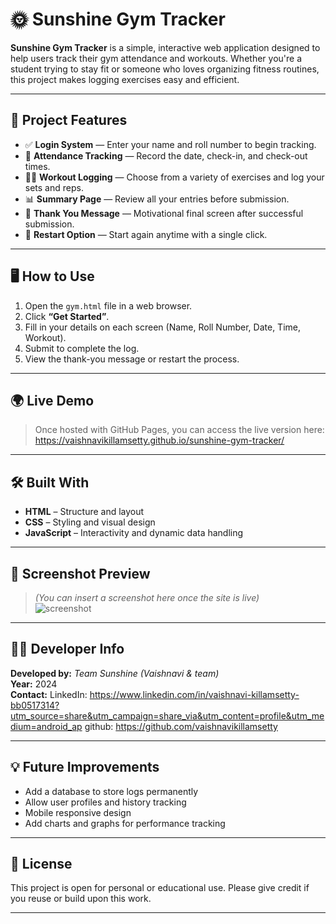 # 🌞 Sunshine Gym Tracker

**Sunshine Gym Tracker** is a simple, interactive web application designed to help users track their gym attendance and workouts. Whether you're a student trying to stay fit or someone who loves organizing fitness routines, this project makes logging exercises easy and efficient.

---

## 📌 Project Features

- ✅ **Login System** — Enter your name and roll number to begin tracking.
- 📅 **Attendance Tracking** — Record the date, check-in, and check-out times.
- 🏋️‍♀️ **Workout Logging** — Choose from a variety of exercises and log your sets and reps.
- 📊 **Summary Page** — Review all your entries before submission.
- 🙌 **Thank You Message** — Motivational final screen after successful submission.
- 🔁 **Restart Option** — Start again anytime with a single click.

---

## 🖥️ How to Use

1. Open the `gym.html` file in a web browser.
2. Click **“Get Started”**.
3. Fill in your details on each screen (Name, Roll Number, Date, Time, Workout).
4. Submit to complete the log.
5. View the thank-you message or restart the process.

---

## 🌍 Live Demo

> Once hosted with GitHub Pages, you can access the live version here:  
https://vaishnavikillamsetty.github.io/sunshine-gym-tracker/

---

## 🛠️ Built With

- **HTML** – Structure and layout
- **CSS** – Styling and visual design
- **JavaScript** – Interactivity and dynamic data handling

---

## 📸 Screenshot Preview

> *(You can insert a screenshot here once the site is live)*  
![screenshot](image/gym1.jpg)

---

## 🧑‍💻 Developer Info

**Developed by:** *Team Sunshine (Vaishnavi & team)*  
**Year:** 2024  
**Contact:** LinkedIn: https://www.linkedin.com/in/vaishnavi-killamsetty-bb0517314?utm_source=share&utm_campaign=share_via&utm_content=profile&utm_medium=android_ap
             github: https://github.com/vaishnavikillamsetty

---

## 💡 Future Improvements

- Add a database to store logs permanently
- Allow user profiles and history tracking
- Mobile responsive design
- Add charts and graphs for performance tracking

---

## 📃 License

This project is open for personal or educational use. Please give credit if you reuse or build upon this work.

---

